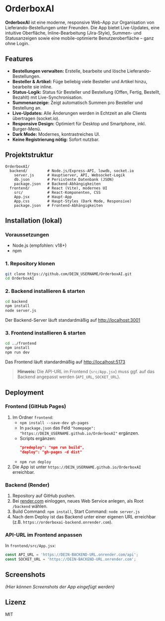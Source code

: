 # OrderboxAI

**OrderboxAI** ist eine moderne, responsive Web-App zur Organisation von Lieferando-Bestellungen unter Freunden. Die App bietet Live-Updates, eine intuitive Oberfläche, Inline-Bearbeitung (Jira-Style), Summen- und Statusanzeigen sowie eine mobile-optimierte Benutzeroberfläche – ganz ohne Login.

## Features
- **Bestellungen verwalten:** Erstelle, bearbeite und lösche Lieferando-Bestellungen.
- **Besteller & Artikel:** Füge beliebig viele Besteller und Artikel hinzu, bearbeite sie inline.
- **Status-Logik:** Status für Besteller und Bestellung (Offen, Fertig, Bestellt, Bezahlt) mit Live-Synchronisation.
- **Summenanzeige:** Zeigt automatisch Summen pro Besteller und Bestellung an.
- **Live-Updates:** Alle Änderungen werden in Echtzeit an alle Clients übertragen (socket.io).
- **Responsive Design:** Optimiert für Desktop und Smartphone, inkl. Burger-Menü.
- **Dark Mode:** Modernes, kontrastreiches UI.
- **Keine Registrierung nötig:** Sofort nutzbar.

## Projektstruktur
```
OrderboxAI/
  backend/         # Node.js/Express-API, lowdb, socket.io
    server.js      # Hauptserver, API, Websocket-Logik
    db.json        # Persistente Datenbank (JSON)
    package.json   # Backend-Abhängigkeiten
  frontend/        # React (Vite), modernes UI
    src/           # React-Komponenten, CSS
    App.jsx        # Haupt-App
    App.css        # Haupt-Styles (Dark Mode, Responsive)
    package.json   # Frontend-Abhängigkeiten
```

## Installation (lokal)
### Voraussetzungen
- Node.js (empfohlen: v18+)
- npm

### 1. Repository klonen
```sh
git clone https://github.com/DEIN_USERNAME/OrderboxAI.git
cd OrderboxAI
```

### 2. Backend installieren & starten
```sh
cd backend
npm install
node server.js
```
Der Backend-Server läuft standardmäßig auf [http://localhost:3001](http://localhost:3001)

### 3. Frontend installieren & starten
```sh
cd ../frontend
npm install
npm run dev
```
Das Frontend läuft standardmäßig auf [http://localhost:5173](http://localhost:5173)

> **Hinweis:** Die API-URL im Frontend (`src/App.jsx`) muss ggf. auf das Backend angepasst werden (`API_URL`, `SOCKET_URL`).

## Deployment
### Frontend (GitHub Pages)
1. Im Ordner `frontend`:
   - `npm install --save-dev gh-pages`
   - In `package.json` das Feld `"homepage": "https://DEIN_USERNAME.github.io/OrderboxAI"` ergänzen.
   - Scripts ergänzen:
     ```json
     "predeploy": "npm run build",
     "deploy": "gh-pages -d dist"
     ```
   - `npm run deploy`
2. Die App ist unter `https://DEIN_USERNAME.github.io/OrderboxAI` erreichbar.

### Backend (Render)
1. Repository auf GitHub pushen.
2. Bei [render.com](https://render.com/) einloggen, neues Web Service anlegen, als Root `/backend` wählen.
3. Build Command: `npm install`, Start Command: `node server.js`
4. Nach dem Deploy ist das Backend unter einer eigenen URL erreichbar (z.B. `https://orderboxai-backend.onrender.com`).

### API-URL im Frontend anpassen
In `frontend/src/App.jsx`:
```js
const API_URL = 'https://DEIN-BACKEND-URL.onrender.com/api';
const SOCKET_URL = 'https://DEIN-BACKEND-URL.onrender.com';
```

## Screenshots
*(Hier können Screenshots der App eingefügt werden)*

## Lizenz
MIT 
